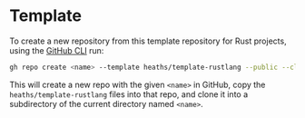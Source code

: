 # Template

To create a new repository from this template repository for Rust projects,
using the [GitHub CLI](https://github.com/cli/cli) run:

```bash
gh repo create <name> --template heaths/template-rustlang --public --clone
```

This will create a new repo with the given `<name>` in GitHub, copy the
`heaths/template-rustlang` files into that repo, and clone it into a
subdirectory of the current directory named `<name>`.
